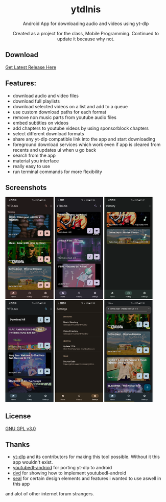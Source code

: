 <h1 align="center">
	ytdlnis
</h1>
<p align="center">
	Android App for downloading audio and videos using yt-dlp
</p>
<p align="center">
	Created as a project for the class, Mobile Programming. Continued to update it because why not.
</p>

## Download

[Get Latest Release Here](https://github.com/deniscerri/ytdlnis/releases/)

## Features:

- download audio and video files
- download full playlists
- download selected videos on a list and add to a queue
- use custom download paths for each format
- remove non music parts from youtube audio files
- embed subtitles on videos
- add chapters to youtube videos by using sponsorblock chapters
- select different download formats
- share any yt-dlp compatible link into the app and start downloading
- foreground download services which work even if app is cleared from recents and updates ui when u go back
- search from the app
- material you interface
- really easy to use
- run terminal commands for more flexibility

## Screenshots

<div>
<img src="fastlane/metadata/android/en-US/images/phoneScreenshots/1.png" width="30%" />
<img src="fastlane/metadata/android/en-US/images/phoneScreenshots/2.png" width="30%" />
<img src="fastlane/metadata/android/en-US/images/phoneScreenshots/3.png" width="30%" />
<img src="fastlane/metadata/android/en-US/images/phoneScreenshots/4.png" width="30%" />
<img src="fastlane/metadata/android/en-US/images/phoneScreenshots/5.png" width="30%" />
<img src="fastlane/metadata/android/en-US/images/phoneScreenshots/6.png" width="30%" />
</div>

## License

[GNU GPL v3.0](https://github.com/deniscerri/ytdlnis/blob/main/LICENSE)

## Thanks

- [yt-dlp](https://github.com/yt-dlp/yt-dlp) and its contributors for making this tool possible. Without it this app wouldn't exist.
- [youtubedl-android](https://github.com/yausername/youtubedl-android) for porting yt-dlp to android
- [dvd](https://github.com/yausername/dvd) for showing how to implement youtubedl-android
- [seal](https://github.com/JunkFood02/Seal) for certain design elements and features i wanted to use aswell in this app

and alot of other internet forum strangers.
